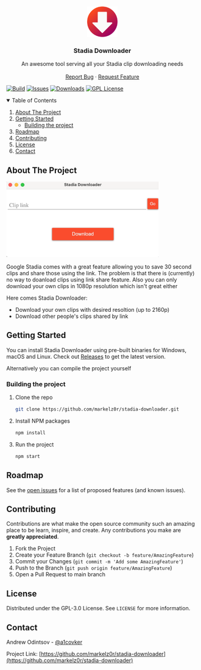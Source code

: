 <!--
*** Thanks for checking out the Best-README-Template. If you have a suggestion
*** that would make this better, please fork the repo and create a pull request
*** or simply open an issue with the tag "enhancement".
*** Thanks again! Now go create something AMAZING! :D
-->



<!-- PROJECT SHIELDS -->
<!--
*** I'm using markdown "reference style" links for readability.
*** Reference links are enclosed in brackets [ ] instead of parentheses ( ).
*** See the bottom of this document for the declaration of the reference variables
*** for contributors-url, forks-url, etc. This is an optional, concise syntax you may use.
*** https://www.markdownguide.org/basic-syntax/#reference-style-links
-->




<!-- PROJECT LOGO -->
<br />
<p align="center">
  <a href="https://github.com/markelz0r/stadia-downloader">
    <img src="img/logo.png" alt="Logo" width="80" height="80">
  </a>

  <h3 align="center">Stadia Downloader</h3>

  <p align="center">
    An awesome tool serving all your Stadia clip downloading needs
    <br />
    <br />
    <a href="https://github.com/othneildrew/Best-README-Template/issues">Report Bug</a>
    ·
    <a href="https://github.com/othneildrew/Best-README-Template/issues">Request Feature</a>
  </p>
</p>


[![Build][build-shield]][build-url]
[![Issues][issues-shield]][issues-url]
[![Downloads][downloads-shield]][downloads-url]
[![GPL License][license-shield]][license-url]


<!-- TABLE OF CONTENTS -->
<details open="open">
  <summary>Table of Contents</summary>
  <ol>
    <li>
      <a href="#about-the-project">About The Project</a>
    </li>
    <li>
      <a href="#getting-started">Getting Started</a>
      <ul>
        <li><a href="#building-the-project">Building the project</a></li>
      </ul>
    </li>
    <li><a href="#roadmap">Roadmap</a></li>
    <li><a href="#contributing">Contributing</a></li>
    <li><a href="#license">License</a></li>
    <li><a href="#contact">Contact</a></li>
  </ol>
</details>



<!-- ABOUT THE PROJECT -->
## About The Project
<img src="img/screenshot.png" alt="Screenshot" width="400">

Google Stadia comes with a great feature allowing you to save 30 second clips and share those using the link. 
The problem is that there is (currently) no way to doanload clips using link share feature. Also you can only download your own clips in 1080p resolution which isn't great either

Here comes Stadia Downloader:
  * Download your own clips with desired resoltion (up to 2160p)
  * Download other people's clips shared by link


<!-- GETTING STARTED -->
## Getting Started

You can install Stadia Downloader using pre-built binaries for Windows, macOS and Linux. 
Check out [Releases](https://github.com/markelz0r/stadia-downloader/releases) to get the latest version.

Alternatively you can compile the project yourself

### Building the project

1. Clone the repo
   ```sh
   git clone https://github.com/markelz0r/stadia-downloader.git
   ```
2. Install NPM packages
   ```sh
   npm install
   ```
3. Run the project
   ```sh
   npm start
   ```


<!-- ROADMAP -->
## Roadmap

See the [open issues](https://github.com/othneildrew/Best-README-Template/issues) for a list of proposed features (and known issues).


<!-- CONTRIBUTING -->
## Contributing

Contributions are what make the open source community such an amazing place to be learn, inspire, and create. Any contributions you make are **greatly appreciated**.

1. Fork the Project
2. Create your Feature Branch (`git checkout -b feature/AmazingFeature`)
3. Commit your Changes (`git commit -m 'Add some AmazingFeature'`)
4. Push to the Branch (`git push origin feature/AmazingFeature`)
5. Open a Pull Request to main branch


<!-- LICENSE -->
## License

Distributed under the GPL-3.0 License. See `LICENSE` for more information.


<!-- CONTACT -->
## Contact

Andrew Odintsov - [@a1covker](https://twitter.com/a1covker)

Project Link: [https://github.com/markelz0r/stadia-downloader](https://github.com/markelz0r/stadia-downloader)


<!-- MARKDOWN LINKS & IMAGES -->
<!-- https://www.markdownguide.org/basic-syntax/#reference-style-links -->
[build-shield]: https://img.shields.io/travis/markelz0r/stadia-downloader
[build-url]: https://travis-ci.org/github/markelz0r/stadia-downloader
[issues-shield]: https://img.shields.io/github/issues/markelz0r/stadia-downloader
[issues-url]: https://github.com/markelz0r/stadia-downloader/issues
[license-shield]: https://img.shields.io/github/license/markelz0r/stadia-downloader
[license-url]: https://github.com/markelz0r/stadia-downloader/blob/main/LICENSE
[downloads-shield]: https://img.shields.io/github/downloads/markelz0r/stadia-downloader/total
[downloads-url]: https://github.com/markelz0r/stadia-downloader/releases
[product-screenshot]: img/screenshot.png=250x

